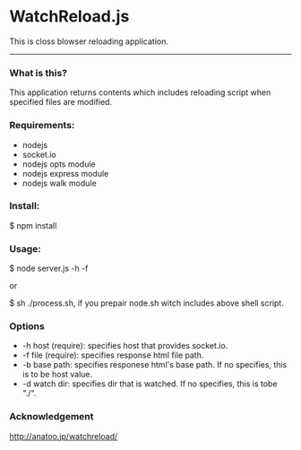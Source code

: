 # WatchReload.js

This is closs blowser reloading application.

<hr>

### What is this?

This application returns contents which includes reloading script when specified files are modified.

### Requirements:

* nodejs
* socket.io
* nodejs opts module
* nodejs express module
* nodejs walk module

### Install:

$ npm install

### Usage:

$ node server.js -h <your host> -f <response file>

or

$ sh ./process.sh, if you prepair node.sh witch includes above shell script.

### Options

* -h host (require): specifies host that provides socket.io.
* -f file (require): specifies response html file path.
* -b base path: specifies responese html's base path. If no specifies, this is to be host value.
* -d watch dir: specifies dir that is watched. If no specifies, this is tobe "./".

### Acknowledgement

http://anatoo.jp/watchreload/
